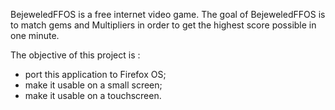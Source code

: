 BejeweledFFOS is a free internet video game. The goal of BejeweledFFOS is to match gems and Multipliers in order to get the highest score possible in one minute.

The objective of this project is :

- port this application to Firefox OS;
- make it usable on a small screen;
- make it usable on a touchscreen.